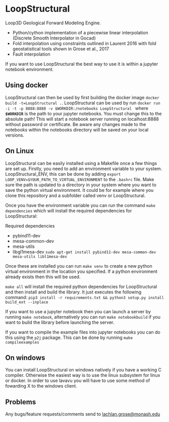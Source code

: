 # LoopStructural
Loop3D Geological Forward Modeling Engine.

* Python/cython implementation of a piecewise linear interpolation (Discrete Smooth Interpolator in Gocad) 
* Fold interpolation using constraints outlined in Laurent 2016 with fold geostatistical tools shown in Grose et al., 2017
* Fault interpolation 

If you want to use LoopStructural the best way to use it is within a jupyter notebook environment. 

## Using docker
LoopStructural can then be used by first building the docker image `docker build -t=LoopStructural .`.
LoopStructural can be used by run  `docker run  -i -t -p 8888:8888 -v $WORKDIR:/notebooks LoopStructural ` where **`$WORKDIR`** is the path to your jupyter notebooks. You must change this to the absolute path! This will start a notebook server running on localhost:8888 without  password or certificate. Be aware any changes made to the notebooks within the notebooks directory will be saved on your local versions.

## On Linux
LoopStructural can be easily installed using a Makefile once a few things are set up. Firstly, you need to add an environment variable to your system. LoopStructural_ENV, this can be done by adding `export LOOP_VENV=$YOUR_PATH_TO_VIRTUAL_ENVIRONMENT` to the `.bashrc` file. Make sure the path is updated to a directory in your system where you want to save the python virtual environment. It could be for example where you clone this repository and a subfolder called venv or LoopStructural. 

Once you have the environment variable you can run the command `make dependencies` which will install the required dependencies for LoopStructural:

Required dependencies
* pybind11-dev
* mesa-common-dev
* mesa-utils
* libgl1mesa-dev
`sudo apt-get install pybind11-dev mesa-common-dev mesa-utils libl1mesa-dev`

Once these are installed you can run `make venv` to create a new python virtual environment in the location you specified. If a python environment already exists then this will be used.

`make all` will install the required python dependencies for LoopStructural and then install and build the library. It just executes the following command: `pip3 install -r requirements.txt && python3 setup.py install build_ext --inplace`

If you want to use a jupyter notebook then you can launch a server by running `make notebook`, alternatively you can run `make notebookbuild` if you want to build the library before launching the server.

If you want to compile the example files into jupyter notebooks you can do this using the `p2j` package. This can be done by running `make compileexamples`

## On windows
You can install LoopStructural on windows natively if you have a working C compiler. Otherwise the easiest way is to use the linux subsystem for linux or docker. 
In order to use lavavu you will have to use some method of fowarding X to the windows client. 

## Problems
Any bugs/feature requests/comments send to lachlan.grose@monash.edu
